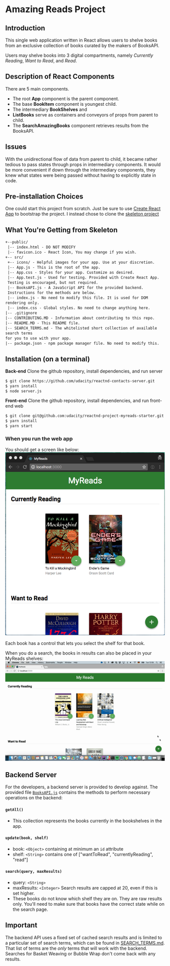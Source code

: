 # Amazing Reads Project
## Introduction
This single web application written in React allows users to shelve books from an exclusive collection of books
curated by the makers of BooksAPI.

Users may shelve books into 3 digital
compartments, namely _Currently Reading_, _Want to Read_, and _Read_.

## Description of React Components
There are 5 main components.
* The root **App** component is the parent component.
* The base **BookItem** component is youngest child.
* The intermediary **BookShelves** and
* **ListBooks** serve as containers and conveyors of props from parent to child.
* The **SearchAmazingBooks** component retrieves results from the BooksAPI.

## Issues
With the unidirectional flow of data from parent to child, it became rather tedious to pass states through props in intermediary components.
It would be more convenient if down through the intermediary components, they knew what states were being passed without having to explicitly state in code.

## Pre-installation Choices
One could start this project from scratch. Just be sure to use [Create React App](https://github.com/facebookincubator/create-react-app) to bootstrap the project. I instead chose to clone the [skeleton project](https://github.com/udacity/reactnd-project-myreads-starter)

## What You're Getting from Skeleton
```
+--public/    
 |-- index.html - DO NOT MODIFY
 |-- favicon.ico - React Icon, You may change if you wish.
+-- src/
 +-- icons/ - Helpful images for your app. Use at your discretion.
 |-- App.js - This is the root of the app.
 |-- App.css - Styles for your app. Customize as desired.
 |-- App.test.js - Used for testing. Provided with Create React App.
 Testing is encouraged, but not required.
 |-- BooksAPI.js - A JavaScript API for the provided backend.
 Instructions for the methods are below.
 |-- index.js - No need to modify this file. It is used for DOM rendering only.
 |-- index.css - Global styles. No need to change anything here.
|-- .gitignore
|-- CONTRIBUTING.MD - Information about contributing to this repo.
|-- README.MD - This README file.
|-- SEARCH_TERMS.md - The whitelisted short collection of available search terms
for you to use with your app.
|-- package.json - npm package manager file. No need to modify this.
```

## Installation (on a terminal)
**Back-end**
Clone the github repository, install dependencies, and run server
```
$ git clone https://github.com/udacity/reactnd-contacts-server.git
$ yarn install
$ node server.js
```

**Front-end**
Clone the github repository, install dependencies, and run front-end web
```
$ git clone git@github.com:udacity/reactnd-project-myreads-starter.git
$ yarn install
$ yarn start
```

### When you run the web app
You should get a screen like below:
![alt text](./src/react-project1-a.png)

Each book has a control that lets you select the shelf for that book.

When you do a search, the books in results can also be placed in your MyReads shelves:
![alt text](./src/correct-use-of-state.gif)
## Backend Server

For the developers, a backend server is provided to develop against. The provided file [`BooksAPI.js`](src/BooksAPI.js) contains the methods to perform necessary operations on the backend:

#### `getAll()`
* This collection represents the books currently in the bookshelves in the app.

#### `update(book, shelf)`
* book: `<Object>` containing at minimum an `id` attribute
* shelf: `<String>` contains one of ["wantToRead", "currentlyReading", "read"]  

#### `search(query, maxResults)`
* query: `<String>`
* maxResults: `<Integer>` Search results are capped at 20, even if this is set higher.
* These books do not know which shelf they are on. They are raw results only. You'll need to make sure that books have the correct state while on the search page.

## Important
The backend API uses a fixed set of cached search results and is limited to a particular set of search terms, which can be found in [SEARCH_TERMS.md](SEARCH_TERMS.md). That list of terms are the _only_ terms that will work with the backend. Searches for Basket Weaving or Bubble Wrap don't come back with any results.
